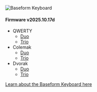 ![Baseform Keyboard](https://posture.works/cdn-cgi/image/width=2048,height=1365,fit=crop,quality=80,format=auto,onerror=redirect,metadata=none/wp-content/uploads/2025/08/Cover-Creative-2.jpg)

<!-- FIRMWARE-LINKS:START - Do not edit below, this section is managed by CI -->
#### Firmware v2025.10.17d
- QWERTY
  - [Duo](https://github.com/strangekbd66/baseform/releases/download/v2025.10.17d/qwerty_duo-v2025.10.17d.zip)
  - [Trio](https://github.com/strangekbd66/baseform/releases/download/v2025.10.17d/qwerty_trio-v2025.10.17d.zip)
- Colemak
  - [Duo](https://github.com/strangekbd66/baseform/releases/download/v2025.10.17d/colemak_duo-v2025.10.17d.zip)
  - [Trio](https://github.com/strangekbd66/baseform/releases/download/v2025.10.17d/colemak_trio-v2025.10.17d.zip)
- Dvorak
  - [Duo](https://github.com/strangekbd66/baseform/releases/download/v2025.10.17d/dvorak_duo-v2025.10.17d.zip)
  - [Trio](https://github.com/strangekbd66/baseform/releases/download/v2025.10.17d/dvorak_trio-v2025.10.17d.zip)

<!-- FIRMWARE-LINKS:END -->

















[Learn about the Baseform Keyboard here](https://posture.works/baseform/)

